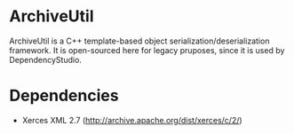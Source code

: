 # ArchiveUtil

ArchiveUtil is a C++ template-based object serialization/deserialization framework. It is open-sourced here for legacy pruposes, since it is used by DependencyStudio.

# Dependencies

* Xerces XML 2.7 (http://archive.apache.org/dist/xerces/c/2/)
